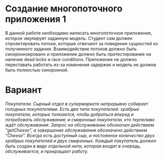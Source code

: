 # Создание многопоточного приложения 1

В данной работе необходимо написать многопоточное приложение, которое эмулирует заданную модель. Студент сам должен спроектировать потоки, которые отвечают за поведение сущностей из полученного задания. Взаимодействие потоков должно быть синхронизировано и приложение должно быть протестирование на наличие dead locks и race conditions. Приложение не должно переставать работать из-за изменения задержек и модель не должна быть полностью синхронной.


# Вариант
_Покупатели. Сырный отдел в супермаркете непрерывно собирает голодных покупателями. Есть два типа покупателей: храбрые покупатели, которые толкаются, чтобы добраться вперед и потребовать обслуживания; и смиренные покупатели, кто терпеливо ждёт обслуживания. Запрос на обслуживание обозначен действием “getCheese”, а завершение обслуживания обозначено действием “Cheese”. Всегда есть доступный сыр, и постоянное количество двух храбрых покупателей и двух смиренных. Каждый покупатель должен быть создан в виде отдельной нити, которая входит в очередь, обслуживается, и прекращает работу._